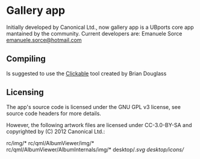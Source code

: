 # Gallery app

Initially developed by Canonical Ltd., now gallery app is a UBports core app mantained by the community.
Current developers are: Emanuele Sorce <emanuele.sorce@hotmail.com>

## Compiling

Is suggested to use the [Clickable](github.com/bhdouglass/clickable) tool created by Brian Douglass

## Licensing

The app's source code is licensed under the GNU GPL v3 license, see
source code headers for more details.

However, the following artwork files are licensed under CC-3.0-BY-SA and
copyrighted by (C) 2012 Canonical Ltd.:

 rc/img/*
 rc/qml/AlbumViewer/img/*
 rc/qml/AlbumViewer/AlbumInternals/img/*
 desktop/*.svg
 desktop/icons/*
